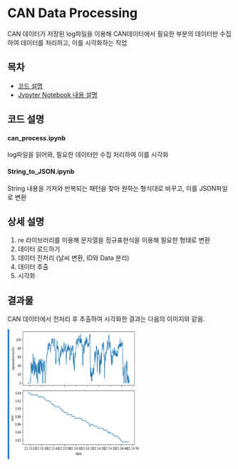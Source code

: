 # CAN Data Processing
CAN 데이터가 저장된 log파일을 이용해 CAN데이터에서 필요한 부분의 데이터만 수집하여
데이터를 처리하고, 이를 시각화하는 작업

## 목차
* [코드 설명](#코드-설명)
* [Jypyter Notebook 내용 설명](#상세-설명)
## 코드 설명
#### can_process.ipynb
log파일을 읽어와, 필요한 데이터만 수집 처리하여 이를 시각화
#### String_to_JSON.ipynb
String 내용을 가져와 반복되는 패턴을 찾아 원하는 형식대로 바꾸고, 이를 JSON파일로 변환

## 상세 설명
1. re 라이브러리를 이용해 문자열을 정규표현식을 이용해 필요한 형태로 변환
2. 데이터 로드하기
3. 데이터 전처리 (날씨 변환, ID와 Data 분리)
4. 데이터 추출
5. 시각화

## 결과물
CAN 데이터에서 전처리 후 추출하여 시각화한 결과는 다음의 이미지와 같음.

<img src="/img/can_process_result.png" width="300" height="300">
